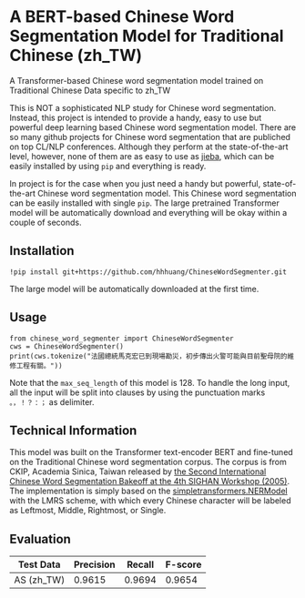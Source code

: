 # A BERT-based Chinese Word Segmentation Model for Traditional Chinese (zh_TW)
A Transformer-based Chinese word segmentation model trained on Traditional Chinese Data specific to zh_TW

This is NOT a sophisticated NLP study for Chinese word segmentation. Instead, this project is intended to provide a handy, easy to use but powerful deep learning based Chinese word segmentation model. 
There are so many github projects for Chinese word segmentation that are publiched on top CL/NLP conferences. Although they perform at the state-of-the-art level, however, none of them are as easy to use as [jieba](https://pypi.org/project/jieba/), which can be easily installed by using `pip` and everything is ready. 

In project is for the case when you just need a handy but powerful, state-of-the-art Chinese word segmentation model. This Chinese word segmentation can be easily installed with single `pip`. The large pretrained Transformer model will be automatically download and everything will be okay within a couple of seconds. 

## Installation

```
!pip install git+https://github.com/hhhuang/ChineseWordSegmenter.git
```

The large model will be automatically downloaded at the first time. 

## Usage
```
from chinese_word_segmenter import ChineseWordSegmenter
cws = ChineseWordSegmenter()
print(cws.tokenize("法國總統馬克宏已到現場勘災，初步傳出火警可能與目前聖母院的維修工程有關。"))
```

Note that the `max_seq_length` of this model is 128. To handle the long input, all the input will be split into clauses by using the punctuation marks `。，！？：；` as delimiter. 

## Technical Information
This model was built on the Transformer text-encoder BERT and fine-tuned on the Traditional Chinese word segmentation corpus.
The corpus is from CKIP, Academia Sinica, Taiwan released by [the Second International Chinese Word Segmentation Bakeoff at the 4th SIGHAN Workshop (2005)](http://sighan.cs.uchicago.edu/bakeoff2005/). 
The implementation is simply based on the [simpletransformers.NERModel](https://simpletransformers.ai/docs/ner-model/) with the LMRS scheme, with which every Chinese character will be labeled as Leftmost, Middle, Rightmost, or Single. 

## Evaluation

| Test Data | Precision | Recall | F-score |
| --------- | --------- | ------ | ------- |
| AS (zh_TW)|  0.9615   | 0.9694 | 0.9654  |
